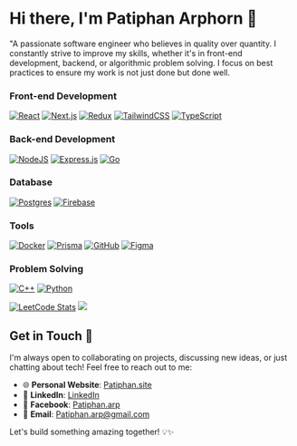 # Hi there, I'm Patiphan Arphorn 👋

"A passionate software engineer who believes in quality over quantity. I constantly strive to improve my skills, whether it's in front-end development, backend, or algorithmic problem solving. I focus on best practices to ensure my work is not just done but done well.

### Front-end Development

[![React](https://img.shields.io/badge/React-%2320232a.svg?logo=react&logoColor=%2361DAFB)](#)
[![Next.js](https://img.shields.io/badge/Next.js-black?logo=next.js&logoColor=white)](#)
[![Redux](https://img.shields.io/badge/Redux-764ABC?logo=redux&logoColor=fff)](#)
[![TailwindCSS](https://img.shields.io/badge/Tailwind%20CSS-%2338B2AC.svg?logo=tailwind-css&logoColor=white)](#)
[![TypeScript](https://img.shields.io/badge/TypeScript-3178C6?logo=typescript&logoColor=fff)](#)

### Back-end Development

[![NodeJS](https://img.shields.io/badge/Node.js-6DA55F?logo=node.js&logoColor=white)](#)
[![Express.js](https://img.shields.io/badge/Express.js-%23404d59.svg?logo=express&logoColor=%2361DAFB)](#)
[![Go](https://img.shields.io/badge/Go-%2300ADD8.svg?&logo=go&logoColor=white)](#)

### Database

[![Postgres](https://img.shields.io/badge/Postgres-%23316192.svg?logo=postgresql&logoColor=white)](#)
[![Firebase](https://img.shields.io/badge/Firebase-039BE5?logo=Firebase&logoColor=white)](#)

### Tools

[![Docker](https://img.shields.io/badge/Docker-2496ED?logo=docker&logoColor=fff)](#)
[![Prisma](https://img.shields.io/badge/Prisma-2D3748?logo=prisma&logoColor=white)](#)
[![GitHub](https://img.shields.io/badge/GitHub-%23121011.svg?logo=github&logoColor=white)](#)
[![Figma](https://img.shields.io/badge/Figma-F24E1E?logo=figma&logoColor=white)](#)

### Problem Solving

[![C++](https://img.shields.io/badge/C++-%2300599C.svg?logo=c%2B%2B&logoColor=white)](#)
[![Python](https://img.shields.io/badge/Python-3776AB?logo=python&logoColor=fff)](#)


[![LeetCode Stats](https://leetcode-stats.vercel.app/api?username=Konpwomi&theme=dark)](https://leetcode.com/Konpwomi/)
![](https://github-readme-stats.vercel.app/api/top-langs/?username=Konpwomi&theme=dark&hide_border=true&include_all_commits=false&count_private=false&layout=compact)

## Get in Touch 🚀

I'm always open to collaborating on projects, discussing new ideas, or just chatting about tech! Feel free to reach out to me:

- 🌐 **Personal Website**: [Patiphan.site](https://www.patiphan.site)
- 💼 **LinkedIn**: [LinkedIn](https://www.linkedin.com/in/patiphan-arphorn/)
- 💬 **Facebook**: [Patiphan.arp](https://www.facebook.com/patiphan.arp)
- 📧 **Email**: [Patiphan.arp@gmail.com](mailto:Patiphan.arp@gmail.com)

Let's build something amazing together! 💡✨




<!-- Proudly created with GPRM ( https://gprm.itsvg.in ) -->
<!--
**Konpwomi/Konpwomi** is a ✨ _special_ ✨ repository because its `README.md` (this file) appears on your GitHub profile.

Here are some ideas to get you started:

- 🔭 I’m currently working on ...
- 🌱 I’m currently learning ...
- 👯 I’m looking to collaborate on ...
- 🤔 I’m looking for help with ...
- 💬 Ask me about ...
- 📫 How to reach me: ...
- 😄 Pronouns: ...
- ⚡ Fun fact: ...
-->
